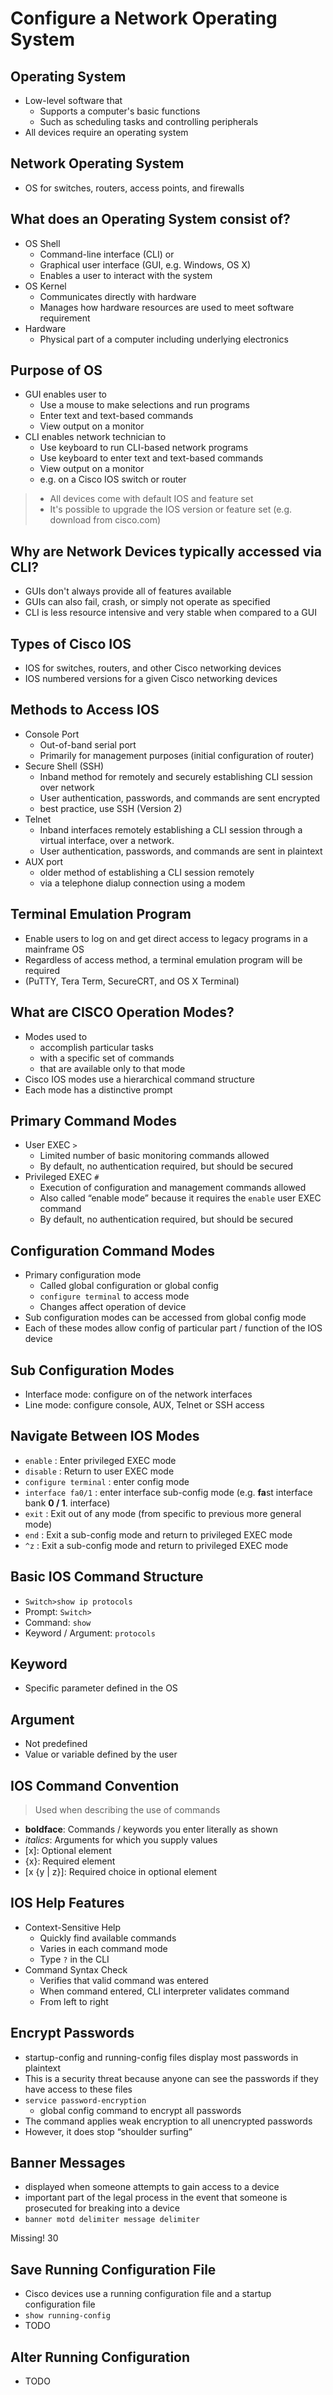 # Configure a Network Operating System



## Operating System

* Low-level software that 
  * Supports a computer's basic functions
  * Such as scheduling tasks and controlling peripherals
* All devices require an operating system



## Network Operating System

* OS for switches, routers, access points, and firewalls



## What does an Operating System consist of?

* OS Shell
  * Command-line interface (CLI) or 
  * Graphical user interface (GUI, e.g. Windows, OS X) 
  * Enables a user to interact with the system
* OS Kernel
  * Communicates directly with hardware
  * Manages how hardware resources are used to meet software requirement
* Hardware
  * Physical part of a computer including underlying electronics



## Purpose of OS

* GUI enables user to
  * Use a mouse to make selections and run programs
  * Enter text and text-based commands
  * View output on a monitor
* CLI enables network technician to
  * Use keyboard to run CLI-based network programs
  * Use keyboard to enter text and text-based commands
  * View output on a monitor
  * e.g. on a Cisco IOS switch or router 



> * All devices come with default IOS and feature set
> * It's possible to upgrade the IOS version or feature set 
>   (e.g. download from cisco.com)



## Why are Network Devices typically accessed via CLI?

* GUIs don't always provide all of features available
* GUIs can also fail, crash, or simply not operate as specified
* CLI is less resource intensive and very stable when compared to a GUI



## Types of Cisco IOS

* IOS for switches, routers, and other Cisco networking devices
* IOS numbered versions for a given Cisco networking devices



## Methods to Access IOS

* Console Port
  * Out-of-band serial port 
  * Primarily for management purposes (initial configuration of router)
* Secure Shell (SSH)
  * Inband method for remotely and securely establishing CLI session over network
  * User authentication, passwords, and commands are sent encrypted
  * best practice, use SSH (Version 2)
* Telnet
  *  Inband interfaces remotely establishing a CLI session through a virtual interface, over a network. 
  *  User authentication, passwords, and commands are sent in plaintext
* AUX port 
  * older method of establishing a CLI session remotely 
  * via a telephone dialup connection using a modem



## Terminal Emulation Program

* Enable users to log on and get direct access to legacy programs in a mainframe OS
* Regardless of access method, a terminal emulation program will be required
* (PuTTY, Tera Term, SecureCRT, and OS X Terminal)



## What are CISCO Operation Modes?

* Modes used to 
  * accomplish particular tasks 
  * with a specific set of commands 
  * that are available only to that mode
* Cisco IOS modes use a hierarchical command structure
* Each mode has a distinctive prompt



## Primary Command Modes

* User EXEC `>`
  * Limited number of basic monitoring commands allowed
  * By default, no authentication required, but should be secured
* Privileged EXEC `#`
  * Execution of configuration and management commands allowed
  * Also called “enable mode” because it requires the `enable` user EXEC command
  * By default, no authentication required, but should be secured



## Configuration Command Modes

* Primary configuration mode 
  * Called global configuration or global config
  * `configure terminal` to access mode
  * Changes affect operation of device
* Sub configuration modes can be accessed from global config mode
* Each of these modes allow config of particular part / function of the IOS device



## Sub Configuration Modes

* Interface mode: configure on of the network interfaces
* Line mode: configure console, AUX, Telnet or SSH access



## Navigate Between IOS Modes

* `enable` : Enter privileged EXEC mode
* `disable` : Return to user EXEC mode
* `configure terminal` : enter config mode
* `interface fa0/1` : enter interface sub-config mode 
  (e.g. **fa**st interface bank **0 / 1**. interface)
* `exit` : Exit out of any mode (from specific to previous more general mode)
* `end` : Exit a sub-config mode and return to privileged EXEC mode
* `^z` : Exit a sub-config mode and return to privileged EXEC mode



## Basic IOS Command Structure

* `Switch>show ip protocols`
* Prompt: `Switch>`
* Command: `show`
* Keyword / Argument: `protocols`



## Keyword

* Specific parameter defined in the OS



## Argument

* Not predefined
* Value or variable defined by the user



## IOS Command Convention

> Used when describing the use of commands

* **boldface**: Commands / keywords you enter literally as shown
* *italics*: Arguments for which you supply values
* \[x\]: Optional element
* \{x\}: Required element
* \[x \{y | z}]: Required choice in optional element



## IOS Help Features

* Context-Sensitive Help
    * Quickly find available commands
    * Varies in each command mode
    * Type `?` in the CLI
* Command Syntax Check
    * Verifies that valid command was entered
    * When command entered, CLI interpreter validates command
    * From left to right



## Encrypt Passwords

* startup-config and running-config files display most passwords in plaintext
* This is a security threat because anyone can see the passwords if they have access to these files
* `service password-encryption` 
  * global config command to encrypt all passwords
* The command applies weak encryption to all unencrypted passwords
* However, it does stop “shoulder surfing”



## Banner Messages

* displayed when someone attempts to gain access to a device
* important part of the legal process in the event that someone is prosecuted for breaking into a device
* `banner motd delimiter message delimiter`



Missing! 30



## Save Running Configuration File

* Cisco devices use a running configuration file and a startup configuration file
* `show running-config`
* TODO



## Alter Running Configuration

* TODO



